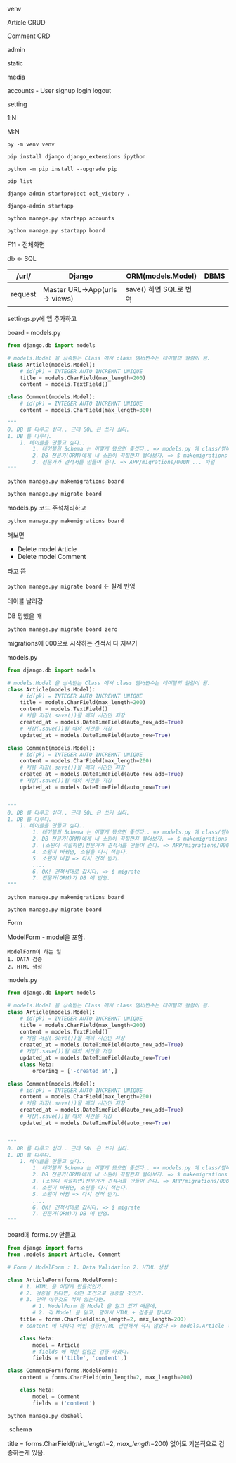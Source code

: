 venv

Article CRUD

Comment CRD

admin

static

media

accounts - User signup login logout

setting

1:N

M:N



`py -m venv venv`

`pip install django django_extensions ipython`

`python -m pip install --upgrade pip`

`pip list`

`django-admin startproject oct_victory .`



`django-admin startapp`

`python manage.py startapp accounts`

`python manage.py startapp board`



F11 - 전체화면



db <- SQL

| /url/   | Django                         | ORM(models.Model)      | DBMS |
| ------- | ------------------------------ | ---------------------- | ---- |
| request | Master URL->App(urls -> views) | save() 하면 SQL로 번역 |      |



settings.py에 앱 추가하고



board - models.py

```python
from django.db import models

# models.Model 을 상속받는 Class 에서 class 멤버변수는 테이블의 컬럼이 됨.
class Article(models.Model):
    # id(pk) = INTEGER AUTO INCREMNT UNIQUE
    title = models.CharField(max_length=200)
    content = models.TextField()

class Comment(models.Model):
    # id(pk) = INTEGER AUTO INCREMNT UNIQUE
    content = models.CharField(max_length=300)

"""
0. DB 를 다루고 싶다.. 근데 SQL 은 쓰기 싫다.
1. DB 를 다루다.
    1. 테이블을 만들고 싶다..
        1. 테이블의 Schema 는 이렇게 됐으면 좋겠다.. => models.py 에 class/멤버변수 정의
        2. DB 전문가(ORM)에게 내 소원이 적절한지 물어보자. => $ makemigrations
        3. 전문가가 견적서를 만들어 준다. => APP/migrations/000N_... 파일
"""
```



`python manage.py makemigrations board`

`python manage.py migrate board`



models.py 코드 주석처리하고

`python manage.py makemigrations board`

해보면

- Delete model Article
- Delete model Comment

라고 뜸

`python manage.py migrate board`  <- 실제 반영

테이블 날라감



DB 망했을 때

`python manage.py migrate board zero`

migrations에 000으로 시작하는 견적서 다 지우기



models.py

```python
from django.db import models

# models.Model 을 상속받는 Class 에서 class 멤버변수는 테이블의 컬럼이 됨.
class Article(models.Model):
    # id(pk) = INTEGER AUTO INCREMNT UNIQUE
    title = models.CharField(max_length=200)
    content = models.TextField()
    # 처음 저장(.save())될 때의 시간만 저장
    created_at = models.DateTimeField(auto_now_add=True)
    # 저장(.save())될 때의 시간을 저장
    updated_at = models.DateTimeField(auto_now=True)

class Comment(models.Model):
    # id(pk) = INTEGER AUTO INCREMNT UNIQUE
    content = models.CharField(max_length=200)
    # 처음 저장(.save())될 때의 시간만 저장
    created_at = models.DateTimeField(auto_now_add=True)
    # 저장(.save())될 때의 시간을 저장
    updated_at = models.DateTimeField(auto_now=True)


"""
0. DB 를 다루고 싶다.. 근데 SQL 은 쓰기 싫다.
1. DB 를 다루다.
    1. 테이블을 만들고 싶다..
        1. 테이블의 Schema 는 이렇게 됐으면 좋겠다.. => models.py 에 class/멤버변수 정의
        2. DB 전문가(ORM)에게 내 소원이 적절한지 물어보자. => $ makemigrations
        3. (소원이 적절하면)전문가가 견적서를 만들어 준다. => APP/migrations/000N_... 파일
        4. 소원이 바뀌면, 소원을 다시 적는다.
        5. 소원이 바뀜 => 다시 견적 받기.
        ....
        6. OK! 견적서대로 갑시다. => $ migrate
        7. 전문가(ORM)가 DB 에 반영.
"""
```

`python manage.py makemigrations board`

`python manage.py migrate board`



Form

ModelForm - model을 포함. 

```
ModelForm이 하는 일
1. DATA 검증
2. HTML 생성
```



models.py

```python
from django.db import models

# models.Model 을 상속받는 Class 에서 class 멤버변수는 테이블의 컬럼이 됨.
class Article(models.Model):
    # id(pk) = INTEGER AUTO INCREMNT UNIQUE
    title = models.CharField(max_length=200)
    content = models.TextField()
    # 처음 저장(.save())될 때의 시간만 저장
    created_at = models.DateTimeField(auto_now_add=True)
    # 저장(.save())될 때의 시간을 저장
    updated_at = models.DateTimeField(auto_now=True)
    class Meta:
        ordering = ['-created_at',]

class Comment(models.Model):
    # id(pk) = INTEGER AUTO INCREMNT UNIQUE
    content = models.CharField(max_length=200)
    # 처음 저장(.save())될 때의 시간만 저장
    created_at = models.DateTimeField(auto_now_add=True)
    # 저장(.save())될 때의 시간을 저장
    updated_at = models.DateTimeField(auto_now=True)


"""
0. DB 를 다루고 싶다.. 근데 SQL 은 쓰기 싫다.
1. DB 를 다루다.
    1. 테이블을 만들고 싶다..
        1. 테이블의 Schema 는 이렇게 됐으면 좋겠다.. => models.py 에 class/멤버변수 정의
        2. DB 전문가(ORM)에게 내 소원이 적절한지 물어보자. => $ makemigrations
        3. (소원이 적절하면)전문가가 견적서를 만들어 준다. => APP/migrations/000N_... 파일
        4. 소원이 바뀌면, 소원을 다시 적는다.
        5. 소원이 바뀜 => 다시 견적 받기.
        ....
        6. OK! 견적서대로 갑시다. => $ migrate
        7. 전문가(ORM)가 DB 에 반영.
"""
```



board에 forms.py 만들고

```python
from django import forms
from .models import Article, Comment

# Form / ModelForm : 1. Data Validation 2. HTML 생성

class ArticleForm(forms.ModelForm):
    # 1. HTML 을 어떻게 만들것인가.
    # 2. 검증을 한다면, 어떤 조건으로 검증할 것인가.
    # 3. 만약 아무것도 적지 않는다면.
        # 1. ModelForm 은 Model 을 알고 있기 때문에,
        # 2. 각 Model 을 읽고, 알아서 HTML + 검증을 합니다.
    title = forms.CharField(min_length=2, max_length=200)
    # content 에 대하여 어떤 검증/HTML 관련해서 적지 않았다 => models.Article 의 content 항목을 보고 할일을 한다.

    class Meta:
        model = Article
        # fields 에 적힌 컬럼은 검증 하겠다.
        fields = ('title', 'content',)

class CommentForm(forms.ModelForm):
    content = forms.CharField(min_length=2, max_length=200)

    class Meta:
        model = Comment
        fields = ('content')
```

`python manage.py dbshell`

.schema

title = forms.CharField(*min_length*=2, *max_length*=200) 없어도 기본적으로 검증하는게 있음.
